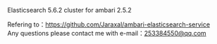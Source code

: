 Elasticsearch 5.6.2 cluster for ambari 2.5.2

Refering to：https://github.com/Jaraxal/ambari-elasticsearch-service  
Any questions please contact me with e-mail：253384550@qq.com




